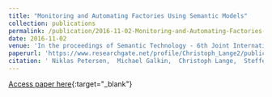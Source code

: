 ```yaml
---
title: "Monitoring and Automating Factories Using Semantic Models"
collection: publications
permalink: /publication/2016-11-02-Monitoring-and-Automating-Factories-Using-Semantic-Models
date: 2016-11-02
venue: 'In the proceedings of Semantic Technology - 6th Joint International Conference, JIST 2016, Singapore, Singapore, November 2-4, 2016, Revised Selected Papers'
paperurl: 'https://www.researchgate.net/profile/Christoph_Lange2/publication/305986655_Monitoring_and_Automating_Factories_Using_Semantic_Models/links/57a86d7608ae0107eee3f4ce.pdf'
citation: ' Niklas Petersen,  Michael Galkin,  Christoph Lange,  Steffen Lohmann,  S{\&quot;{o}}ren Auer, &quot;Monitoring and Automating Factories Using Semantic Models.&quot; In the proceedings of Semantic Technology - 6th Joint International Conference, JIST 2016, Singapore, Singapore, November 2-4, 2016, Revised Selected Papers, 2016.'
---
```

[Access paper here](https://www.researchgate.net/profile/Christoph_Lange2/publication/305986655_Monitoring_and_Automating_Factories_Using_Semantic_Models/links/57a86d7608ae0107eee3f4ce.pdf){:target="_blank"}

